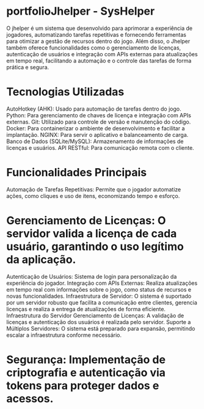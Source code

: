 # portfolioJhelper - SysHelper

O jhelper é um sistema que desenvolvido para aprimorar a experiência de jogadores, automatizando tarefas repetitivas e fornecendo ferramentas para otimizar a gestão de recursos dentro do jogo. Além disso, o Jhelper também oferece funcionalidades como o gerenciamento de licenças, autenticação de usuários e integração com APIs externas para atualizações em tempo real, facilitando a automação e o controle das tarefas de forma prática e segura.

# Tecnologias Utilizadas
AutoHotkey (AHK): Usado para automação de tarefas dentro do jogo.
Python: Para gerenciamento de chaves de licença e integração com APIs externas.
Git: Utilizado para controle de versão e manutenção do código.
Docker: Para containerizar o ambiente de desenvolvimento e facilitar a implantação.
NGINX: Para servir o aplicativo e balanceamento de carga.
Banco de Dados (SQLite/MySQL): Armazenamento de informações de licenças e usuários.
API RESTful: Para comunicação remota com o cliente.
# Funcionalidades Principais
Automação de Tarefas Repetitivas: Permite que o jogador automatize ações, como cliques e uso de itens, economizando tempo e esforço.
# Gerenciamento de Licenças: O servidor valida a licença de cada usuário, garantindo o uso legítimo da aplicação.
Autenticação de Usuários: Sistema de login para personalização da experiência do jogador.
Integração com APIs Externas: Realiza atualizações em tempo real com informações sobre o jogo, como status de recursos e novas funcionalidades.
Infraestrutura de Servidor: O sistema é suportado por um servidor robusto que facilita a comunicação entre clientes, gerencia licenças e realiza a entrega de atualizações de forma eficiente.
Infraestrutura do Servidor
Gerenciamento de Licenças: A validação de licenças e autenticação dos usuários é realizada pelo servidor.
Suporte a Múltiplos Servidores: O sistema está preparado para expansão, permitindo escalar a infraestrutura conforme necessário.
# Segurança: Implementação de criptografia e autenticação via tokens para proteger dados e acessos.
